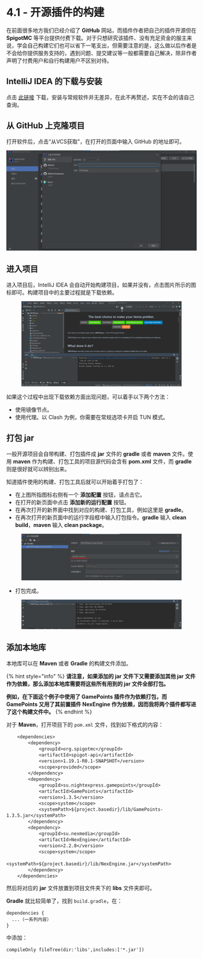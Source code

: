 # 4.1 - 开源插件的构建

在前面很多地方我们已经介绍了 **GitHub** 网站，而插件作者把自己的插件开源但在 **SpigotMC** 等平台提供付费下载。对于只想研究该插件、没有充足资金的服主来说，学会自己构建它们也可以省下一笔支出，但需要注意的是，这么做以后作者是不会给你提供服务支持的，遇到问题、提交建议等一般都需要自己解决，除非作者声明了付费用户和自行构建用户不区别对待。

## IntelliJ IDEA 的下载与安装

点击 [此链接](https://www.jetbrains.com/idea/download/download-thanks.html?platform=windows\&code=IIC) 下载，安装与常规软件并无差异，在此不再赘述，实在不会的请自己查询。

## 从 GitHub 上克隆项目

打开软件后，点击“从VCS获取”，在打开的页面中输入 GitHub 的地址即可。

![](<../.gitbook/assets/image (1).png>)

## 进入项目

进入项目后，IntelliJ IDEA 会自动开始构建项目，如果并没有，点击图片所示的图标即可。构建项目中的主要过程就是下载依赖。

<figure><img src="../.gitbook/assets/Inked屏幕截图 2023-04-08 183921.jpg" alt=""><figcaption></figcaption></figure>

如果这个过程中出现下载依赖方面出现问题，可以着手以下两个方法：

* 使用镜像节点。
* 使用代理。以 Clash 为例，你需要在常规选项卡开启 TUN 模式。

## 打包 jar

一般开源项目会自带构建、打包插件成 **jar** 文件的 **gradle** 或者 **maven** 文件。使用 **maven** 作为构建、打包工具的项目源代码会含有 **pom.xml** 文件，而 **gradle** 则是很好就可以辨别出来。

知道插件使用的构建、打包工具后就可以开始着手打包了：

* 在上图所指图标右侧有一个 **添加配置** 按钮，请点击它。
* 在打开的新页面中点击 **添加新的运行配置** 按钮。
* 在再次打开的新界面中找到对应的构建、打包工具，例如这里是 **gradle**。
* 在再次打开的新页面中的运行字段框中输入打包指令。**gradle** 输入 **clean build**，**maven** 输入 **clean package**。

<figure><img src="../.gitbook/assets/屏幕截图 2023-04-08 185042.png" alt=""><figcaption></figcaption></figure>

* 打包完成。

<figure><img src="../.gitbook/assets/屏幕截图 2023-04-08 185206.png" alt=""><figcaption></figcaption></figure>

## 添加本地库

本地库可以在 **Maven** 或者 **Gradle** 的构建文件添加。

{% hint style="info" %}
**请注意，如果添加的 jar 文件下又需要添加其他 jar 文件作为依赖，那么添加本地库需要将这些所有用到的 jar 文件全部打包。**

**例如，在下面这个例子中使用了 GamePoints 插件作为依赖打包，而 GamePoints 又用了其前置插件 NexEngine 作为依赖，因而我将两个插件都写进了这个构建文件中。**
{% endhint %}

对于 **Maven**，打开项目下的 `pom.xml` 文件，找到如下格式的内容：

```
    <dependencies>
        <dependency>
            <groupId>org.spigotmc</groupId>
            <artifactId>spigot-api</artifactId>
            <version>1.19.1-R0.1-SNAPSHOT</version>
            <scope>provided</scope>
        </dependency>
        <dependency>
            <groupId>su.nightexpress.gamepoints</groupId>
            <artifactId>GamePoints</artifactId>
            <version>1.3.5</version>
            <scope>system</scope>
            <systemPath>${project.basedir}/lib/GamePoints-1.3.5.jar</systemPath>
        </dependency>
        <dependency>
            <groupId>su.nexmedia</groupId>
            <artifactId>NexEngine</artifactId>
            <version>2.2.8</version>
            <scope>system</scope>
            <systemPath>${project.basedir}/lib/NexEngine.jar</systemPath>
        </dependency>
    </dependencies>
```

然后将对应的 **jar** 文件放置到项目文件夹下的 **libs** 文件夹即可。

**Gradle** 就比较简单了，找到 `build.gradle`，在：

```
dependencies {
  ...（一系列内容）
}
```

中添加：

```
compileOnly fileTree(dir:'libs',includes:['*.jar'])
```
